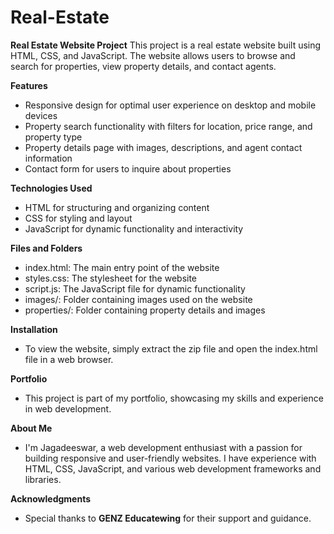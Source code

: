 # Real-Estate
**Real Estate Website Project**
This project is a real estate website built using HTML, CSS, and JavaScript. The website allows users to browse and search for properties, view property details, and contact agents.

**Features**
- Responsive design for optimal user experience on desktop and mobile devices
- Property search functionality with filters for location, price range, and property type
- Property details page with images, descriptions, and agent contact information
- Contact form for users to inquire about properties

**Technologies Used**
- HTML for structuring and organizing content
- CSS for styling and layout
- JavaScript for dynamic functionality and interactivity

**Files and Folders**
- index.html: The main entry point of the website
- styles.css: The stylesheet for the website
- script.js: The JavaScript file for dynamic functionality
- images/: Folder containing images used on the website
- properties/: Folder containing property details and images

**Installation**
- To view the website, simply extract the zip file and open the index.html file in a web browser.

****Portfolio****
- This project is part of my portfolio, showcasing my skills and experience in web development. 

**About Me**
- I'm Jagadeeswar, a web development enthusiast with a passion for building responsive and user-friendly websites. I have experience with HTML, CSS, JavaScript, and various web development frameworks and libraries.

**Acknowledgments**
- Special thanks to **GENZ Educatewing** for their support and guidance.
